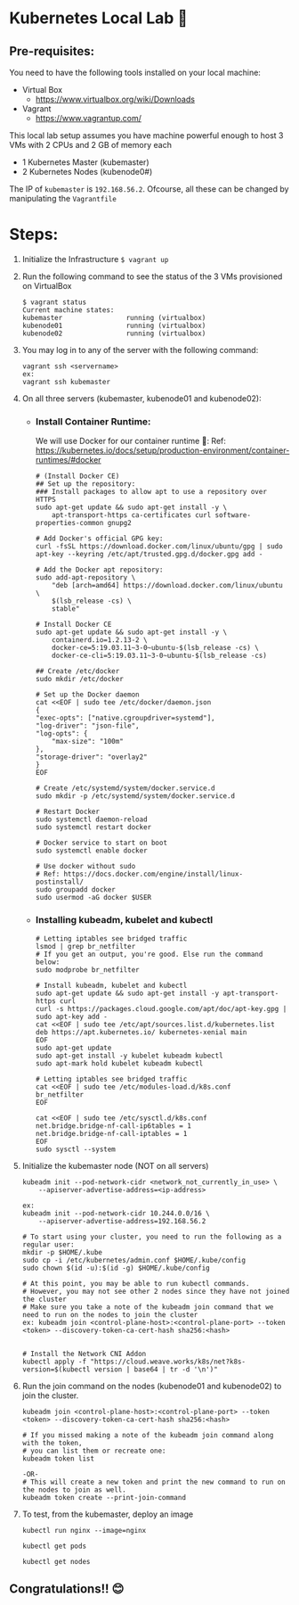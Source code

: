 # Kubernetes Local Lab 🚥

## Pre-requisites:
You need to have the following tools installed on your local machine:
- Virtual Box
  - https://www.virtualbox.org/wiki/Downloads
- Vagrant
  - https://www.vagrantup.com/

This local lab setup assumes you have machine powerful enough to host 3 VMs with 2 CPUs and 2 GB of memory each
- 1 Kubernetes Master (kubemaster)
- 2 Kubernetes Nodes (kubenode0#)

The IP of ```kubemaster``` is ```192.168.56.2```. Ofcourse, all these can be changed by manipulating the ```Vagrantfile```

# Steps:
1. Initialize the Infrastructure
    ```$ vagrant up```

2. Run the following command to see the status of the 3 VMs provisioned on VirtualBox

   ```
   $ vagrant status
   Current machine states:
   kubemaster                running (virtualbox)
   kubenode01                running (virtualbox)
   kubenode02                running (virtualbox)
   ```
3. You may log in to any of the server with the following command:
   ```
   vagrant ssh <servername>
   ex:
   vagrant ssh kubemaster
   ```

4. On all three servers (kubemaster, kubenode01 and kubenode02):
   - ### Install Container Runtime:
        We will use Docker for our container runtime 🐳:
        Ref: https://kubernetes.io/docs/setup/production-environment/container-runtimes/#docker

        ```
        # (Install Docker CE)
        ## Set up the repository:
        ### Install packages to allow apt to use a repository over HTTPS
        sudo apt-get update && sudo apt-get install -y \
            apt-transport-https ca-certificates curl software-properties-common gnupg2

        # Add Docker's official GPG key:
        curl -fsSL https://download.docker.com/linux/ubuntu/gpg | sudo apt-key --keyring /etc/apt/trusted.gpg.d/docker.gpg add -

        # Add the Docker apt repository:
        sudo add-apt-repository \
            "deb [arch=amd64] https://download.docker.com/linux/ubuntu \
            $(lsb_release -cs) \
            stable"

        # Install Docker CE
        sudo apt-get update && sudo apt-get install -y \
            containerd.io=1.2.13-2 \
            docker-ce=5:19.03.11~3-0~ubuntu-$(lsb_release -cs) \
            docker-ce-cli=5:19.03.11~3-0~ubuntu-$(lsb_release -cs)

        ## Create /etc/docker
        sudo mkdir /etc/docker

        # Set up the Docker daemon
        cat <<EOF | sudo tee /etc/docker/daemon.json
        {
        "exec-opts": ["native.cgroupdriver=systemd"],
        "log-driver": "json-file",
        "log-opts": {
            "max-size": "100m"
        },
        "storage-driver": "overlay2"
        }
        EOF

        # Create /etc/systemd/system/docker.service.d
        sudo mkdir -p /etc/systemd/system/docker.service.d

        # Restart Docker
        sudo systemctl daemon-reload
        sudo systemctl restart docker

        # Docker service to start on boot
        sudo systemctl enable docker

        # Use docker without sudo
        # Ref: https://docs.docker.com/engine/install/linux-postinstall/
        sudo groupadd docker
        sudo usermod -aG docker $USER

        ```
    - ### Installing kubeadm, kubelet and kubectl
        ```
        # Letting iptables see bridged traffic
        lsmod | grep br_netfilter
        # If you get an output, you're good. Else run the command below:
        sudo modprobe br_netfilter

        # Install kubeadm, kubelet and kubectl
        sudo apt-get update && sudo apt-get install -y apt-transport-https curl
        curl -s https://packages.cloud.google.com/apt/doc/apt-key.gpg | sudo apt-key add -
        cat <<EOF | sudo tee /etc/apt/sources.list.d/kubernetes.list
        deb https://apt.kubernetes.io/ kubernetes-xenial main
        EOF
        sudo apt-get update
        sudo apt-get install -y kubelet kubeadm kubectl
        sudo apt-mark hold kubelet kubeadm kubectl

        # Letting iptables see bridged traffic
        cat <<EOF | sudo tee /etc/modules-load.d/k8s.conf
        br_netfilter
        EOF

        cat <<EOF | sudo tee /etc/sysctl.d/k8s.conf
        net.bridge.bridge-nf-call-ip6tables = 1
        net.bridge.bridge-nf-call-iptables = 1
        EOF
        sudo sysctl --system
        ```
5. Initialize the kubemaster node (NOT on all servers)
    ```
    kubeadm init --pod-network-cidr <network_not_currently_in_use> \
        --apiserver-advertise-address=<ip-address>

    ex:
    kubeadm init --pod-network-cidr 10.244.0.0/16 \
        --apiserver-advertise-address=192.168.56.2

    # To start using your cluster, you need to run the following as a regular user:
    mkdir -p $HOME/.kube
    sudo cp -i /etc/kubernetes/admin.conf $HOME/.kube/config
    sudo chown $(id -u):$(id -g) $HOME/.kube/config

    # At this point, you may be able to run kubectl commands.
    # However, you may not see other 2 nodes since they have not joined the cluster
    # Make sure you take a note of the kubeadm join command that we need to run on the nodes to join the cluster
    ex: kubeadm join <control-plane-host>:<control-plane-port> --token <token> --discovery-token-ca-cert-hash sha256:<hash>


    # Install the Network CNI Addon
    kubectl apply -f "https://cloud.weave.works/k8s/net?k8s-version=$(kubectl version | base64 | tr -d '\n')"    
    ```
6. Run the join command on the nodes (kubenode01 and kubenode02) to join the cluster.
    ```
    kubeadm join <control-plane-host>:<control-plane-port> --token <token> --discovery-token-ca-cert-hash sha256:<hash>

    # If you missed making a note of the kubeadm join command along with the token,
    # you can list them or recreate one:
    kubeadm token list

    -OR-
    # This will create a new token and print the new command to run on the nodes to join as well.
    kubeadm token create --print-join-command

    ```
7. To test, from the kubemaster, deploy an image
   ```
   kubectl run nginx --image=nginx

   kubectl get pods

   kubectl get nodes
   ```

## Congratulations!! 😊